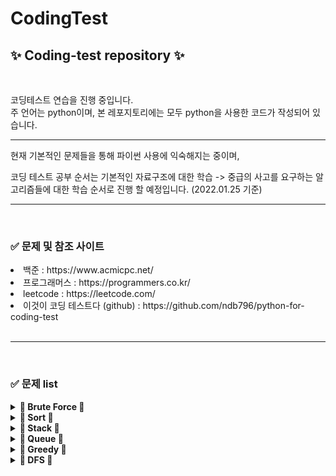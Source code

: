 # CodingTest

<h2><b>✨ Coding-test repository ✨</b></h2>
<br/>
<p> 코딩테스트 연습을 진행 중입니다.<br/>주 언어는 python이며, 본 레포지토리에는 모두 python을 사용한 코드가 작성되어 있습니다.</p>

*** 

<p> 현재 기본적인 문제들을 통해 파이썬 사용에 익숙해지는 중이며, 

코딩 테스트 공부 순서는 기본적인 자료구조에 대한 학습 -> 중급의 사고를 요구하는 알고리즘들에 대한 학습 순서로 진행 할 예정입니다. 
(2022.01.25 기준)  
 </p>

***
<br/>

<h3> <b>✅ 문제 및 참조 사이트</b> </h3>
<li> 백준 : https://www.acmicpc.net/
<li> 프로그래머스 : https://programmers.co.kr/
<li> leetcode : https://leetcode.com/
<li> 이것이 코딩 테스트다 (github) : https://github.com/ndb796/python-for-coding-test 
<br/><br/>

***
<br/>
<h3> <b>✅ 문제 list</b> </h3> 

<details>
<summary> <b>🌸 Brute Force 🌸</b> </summary>
<div markdown="1">

| 알고리즘        | 일자         | 문제 사이트  | 문제 번호 | 등급       | 기타 |
|-------------|------------|---------|-------|----------|----|
| Brute Force | 2021.12.31 | [백준-한수](https://www.acmicpc.net/problem/1065)   | 1065 | silver 4 |  |
| Brute Force | 2021.12.30 | [백준-일곱난쟁이](https://www.acmicpc.net/problem/2309)  | 2309 | bronze 2 |  |
| Brute Force | 2022.01.03 | [백준-덩치](https://www.acmicpc.net/problem/7586) | 7586 | silver 5 |  |

</div>
</details>

<details>
<summary> <b>🌸 Sort 🌸</b> </summary>
<div markdown="1">

| 알고리즘        | 일자         | 문제 사이트  | 문제 번호 | 등급       | 기타 |
|-------------|------------|---------|-------|----------|----|
| Sort | 2022.01.11 | 회의실 배정   | 1931  | silver 5 |
| Sort | 2022.01.07 | 국영수      | 10825 | silver 4 |
| Sort | 2022.01.11 | 치킨 TOP N | 11582 | silver 4 |

</div>
</details>

<details>
<summary> <b>🌸 Stack 🌸</b> </summary>
<div markdown="1">

| 알고리즘        | 일자         | 문제 사이트  | 문제 번호 | 등급       | 기타 |
|-------------|------------|---------|-------|----------|----|
| Stack | 2022.01.18 | 탑          | 2493  | gold 5   |
| Stack | 2022.01.16 | 외계인의 기타 연주 | 2841  | silver 1 |
| Stack | 2022.01.18 | 제로         | 10773 | silver 4 |
| Stack | 2022.01.17 | 쇠막대기       | 10799 | silver 3 |
| Stack | 2022.01.15 | 스택         | 10828 | silver 4 |
| Stack | 2022.01.15 | 막대기        | 17608 | bronze 2 |

</div>
</details>

<details>
<summary> <b>🌸 Queue 🌸</b> </summary>
<div markdown="1">

| 알고리즘        | 일자         | 문제 사이트  | 문제 번호 | 등급       | 기타 |
|-------------|------------|---------|-------|----------|----|
| Queue | 2022.01.22 | 큐 | 10845 | silver 4 |

</div>
</details>

<details>
<summary> <b>🌸 Greedy 🌸</b> </summary>
<div markdown="1">

| 알고리즘        | 일자         | 문제 사이트  | 문제 번호 | 등급       | 기타 |
|-------------|------------|---------|-------|----------|----|
| Greedy | 2022.01.18 | 설탕 배달 | 2839  | bronze 1 |
| Greedy | 2022.01.22 | 폴리노미오 | 1343  | silver 5 |
| Greedy | 2022.01.18 | 신입 사원 | 1946  | silver 1 |
| Greedy | 2022.01.22 | 거스름돈  | 14916 | silver 5 |
| Greedy | 2022.01.22 | A->B  | 16953 | silver 1 |

</div>
</details>

<details>
<summary> <b>🌸 DFS 🌸</b> </summary>
<div markdown="1">

| 알고리즘        | 일자         | 문제 사이트  | 문제 번호 | 등급       | 기타 |
|-------------|------------|---------|-------|----------|----|
| DFS | 2022.02.21 | 단지 번호 붙이기 | 2667 | silver 1 |
| DFS | 2022.02.21 | 유기농 배추 | 1012 | silver 2 |
| DFS |  |  |  |  |
| DFS |  |  |  |  |
| DFS |  |  |  |  |

</div>
</details>

<br/>